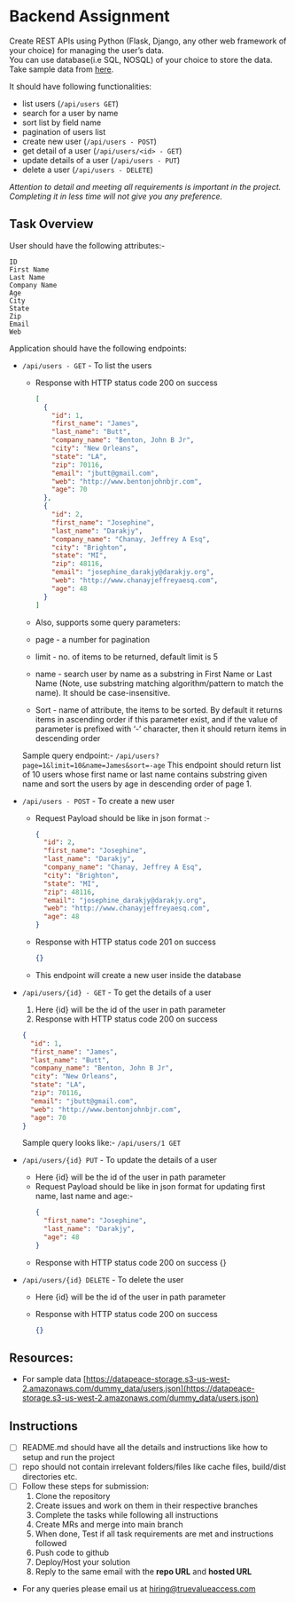 # Backend Assignment

Create REST APIs using Python (Flask, Django, any other web framework of your choice) for managing the user’s data.  
You can use database(i.e SQL, NOSQL) of your choice to store the data.  
Take sample data from [here](https://datapeace-storage.s3-us-west-2.amazonaws.com/dummy_data/users.json).

It should have following functionalities:

- list users (`/api/users GET`)
- search for a user by name
- sort list by field name
- pagination of users list
- create new user (`/api/users - POST`)
- get detail of a user (`/api/users/<id> - GET`)
- update details of a user (`/api/users - PUT`)
- delete a user (`/api/users - DELETE`)

_Attention to detail and meeting all requirements is important in the project. Completing it in less time will not give you any preference._

## **Task Overview**

User should have the following attributes:-

```
ID
First Name
Last Name
Company Name
Age
City
State
Zip
Email
Web
```

Application should have the following endpoints:

- `/api/users - GET` - To list the users

  - Response with HTTP status code 200 on success

    ```json
    [
      {
        "id": 1,
        "first_name": "James",
        "last_name": "Butt",
        "company_name": "Benton, John B Jr",
        "city": "New Orleans",
        "state": "LA",
        "zip": 70116,
        "email": "jbutt@gmail.com",
        "web": "http://www.bentonjohnbjr.com",
        "age": 70
      },
      {
        "id": 2,
        "first_name": "Josephine",
        "last_name": "Darakjy",
        "company_name": "Chanay, Jeffrey A Esq",
        "city": "Brighton",
        "state": "MI",
        "zip": 48116,
        "email": "josephine_darakjy@darakjy.org",
        "web": "http://www.chanayjeffreyaesq.com",
        "age": 48
      }
    ]
    ```

  - Also, supports some query parameters:
  - page - a number for pagination
  - limit - no. of items to be returned, default limit is 5
  - name - search user by name as a substring in First Name or Last Name (Note, use substring matching algorithm/pattern to match the name). It should be case-insensitive.
  - Sort - name of attribute, the items to be sorted. By default it returns items in ascending order if this parameter exist, and if the value of parameter is prefixed with ‘-’ character, then it should return items in descending order

  Sample query endpoint:- `/api/users?page=1&limit=10&name=James&sort=-age` This endpoint should return list of 10 users whose first name or last name contains substring given name and sort the users by age in descending order of page 1.

- `/api/users - POST` - To create a new user

  - Request Payload should be like in json format :-

    ```json
    {
      "id": 2,
      "first_name": "Josephine",
      "last_name": "Darakjy",
      "company_name": "Chanay, Jeffrey A Esq",
      "city": "Brighton",
      "state": "MI",
      "zip": 48116,
      "email": "josephine_darakjy@darakjy.org",
      "web": "http://www.chanayjeffreyaesq.com",
      "age": 48
    }
    ```

  - Response with HTTP status code 201 on success
    ```json
    {}
    ```
  - This endpoint will create a new user inside the database

- `/api/users/{id} - GET` - To get the details of a user

  1. Here {id} will be the id of the user in path parameter
  1. Response with HTTP status code 200 on success

  ```json
  {
    "id": 1,
    "first_name": "James",
    "last_name": "Butt",
    "company_name": "Benton, John B Jr",
    "city": "New Orleans",
    "state": "LA",
    "zip": 70116,
    "email": "jbutt@gmail.com",
    "web": "http://www.bentonjohnbjr.com",
    "age": 70
  }
  ```

  Sample query looks like:- `/api/users/1 GET`

- `/api/users/{id} PUT` - To update the details of a user

  - Here {id} will be the id of the user in path parameter
  - Request Payload should be like in json format for updating first name, last name and age:-
    ```json
    {
      "first_name": "Josephine",
      "last_name": "Darakjy",
      "age": 48
    }
    ```
  - Response with HTTP status code 200 on success
    {}

- `/api/users/{id} DELETE` - To delete the user

  - Here {id} will be the id of the user in path parameter
  - Response with HTTP status code 200 on success

    ```json
    {}
    ```

## Resources:

- For sample data [https://datapeace-storage.s3-us-west-2.amazonaws.com/dummy_data/users.json](https://datapeace-storage.s3-us-west-2.amazonaws.com/dummy_data/users.json)

## **Instructions**

- [ ] README.md should have all the details and instructions like how to setup and run the project
- [ ] repo should not contain irrelevant folders/files like cache files, build/dist directories etc.
- [ ] Follow these steps for submission:
  1. Clone the repository
  1. Create issues and work on them in their respective branches
  1. Complete the tasks while following all instructions
  1. Create MRs and merge into main branch
  1. When done, Test if all task requirements are met and instructions followed
  1. Push code to github
  1. Deploy/Host your solution
  1. Reply to the same email with the **repo URL** and **hosted URL**
- For any queries please email us at [hiring@truevalueaccess.com](mailto:hiring@truevalueaccess.com)
